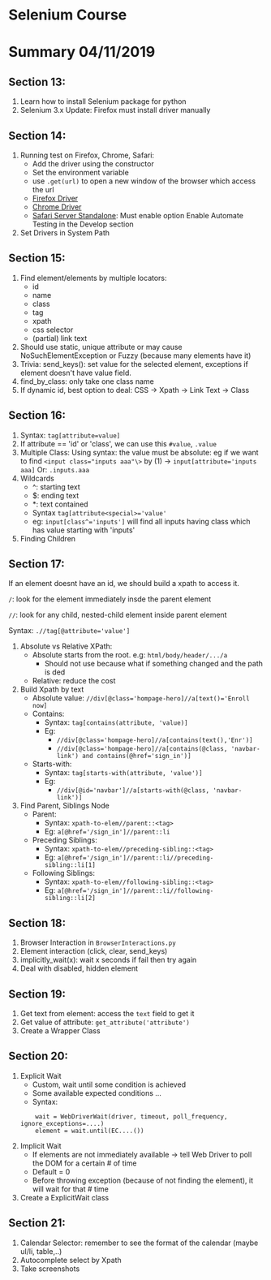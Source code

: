 # Selenium Course
# Summary 04/11/2019
## Section 13:
1. Learn how to install Selenium package for python
2. Selenium 3.x Update: Firefox must install driver manually
## Section 14:
1. Running test on Firefox, Chrome, Safari:
    - Add the driver using the constructor
    - Set the environment variable
    - use `.get(url)` to open a new window of the browser which access the url
    - [Firefox Driver](https://github.com/mozilla/geckodriver/releases) 
    - [Chrome Driver](https://chromedriver.chromium.org/downloads) 
    - [Safari Server Standalone](https://www.seleniumhq.org/download/): Must enable option Enable Automate Testing in the Develop section
2. Set Drivers in System Path
## Section 15:
1. Find element/elements by multiple locators:
    - id
    - name
    - class
    - tag
    - xpath
    - css selector
    - (partial) link text
2. Should use static, unique attribute or may cause NoSuchElementException or Fuzzy (because many elements have it)
3. Trivia: send_keys(): set value for the selected element, exceptions if element doesn't have value field.
4. find_by_class: only take one class name
5. If dynamic id, best option to deal: CSS -> Xpath -> Link Text -> Class

## Section 16:
1. Syntax: `tag[attribute=value]`
2. If attribute == 'id' or 'class', we can use this `#value`, `.value`
3. Multiple Class:
Using syntax: the value must be absolute: eg if we want to find `<input class="inputs aaa"\>` by (1)
-> `input[attribute='inputs aaa]`
Or: `.inputs.aaa`
4. Wildcards
    - ^: starting text
    - $: ending text
    - *: text contained
    - Syntax `tag[attribute<special>='value'`
    - eg: `input[class^='inputs']` will find all inputs having class which has value starting with 'inputs'
5. Finding Children

## Section 17:
If an element doesnt have an id, we should build a xpath to access it.

`/`: look for the element immediately insde the parent element

`//`: look for any child, nested-child element inside parent element

Syntax: `.//tag[@attribute='value']`  
1. Absolute vs Relative XPath:
    - Absolute starts from the root. e.g: `html/body/header/.../a`
        - Should not use because what if something changed and the path is ded
    - Relative: reduce the cost
2. Build Xpath by text
    - Absolute value: `//div[@class='hompage-hero]//a[text()='Enroll now]`
    - Contains:
        - Syntax: `tag[contains(attribute, 'value)]`
        - Eg: 
            - `//div[@class='hompage-hero]//a[contains(text(),'Enr')]`
            - `//div[@class='hompage-hero]//a[contains(@class, 'navbar-link') and contains(@href='sign_in')]`
    - Starts-with:
        - Syntax: `tag[starts-with(attribute, 'value')]`
        - Eg:
            - `//div[@id='navbar']//a[starts-with(@class, 'navbar-link')]`
3. Find Parent, Siblings Node
    - Parent:
        - Syntax: `xpath-to-elem//parent::<tag>`
        - Eg: `a[@href='/sign_in']//parent::li`
    - Preceding Siblings:
        - Syntax: `xpath-to-elem//preceding-sibling::<tag>`
        - Eg: `a[@href='/sign_in']//parent::li//preceding-sibling::li[1]`
    - Following Siblings:
        - Syntax: `xpath-to-elem//following-sibling::<tag>`
        - Eg: `a[@href='/sign_in']//parent::li//following-sibling::li[2]`
        
## Section 18:
1. Browser Interaction in `BrowserInteractions.py`
2. Element interaction (click, clear, send_keys)
3. implicitly_wait(x): wait x seconds if fail then try again
4. Deal with disabled, hidden element

## Section 19:
1. Get text from element: access the `text` field to get it
2. Get value of attribute: `get_attribute('attribute')`
3. Create a Wrapper Class

## Section 20:
1. Explicit Wait
    - Custom, wait until some condition is achieved
    - Some available expected conditions ...
    - Syntax:
    ```
        wait = WebDriverWait(driver, timeout, poll_frequency, ignore_exceptions=....)
        element = wait.until(EC....())
   ```
2. Implicit Wait
    - If elements are not immediately available -> tell Web Driver to poll the DOM for a certain # of time
    - Default = 0
    - Before throwing exception (because of not finding the element), it will wait for that # time
3. Create a ExplicitWait class

## Section 21:
1. Calendar Selector: remember to see the format of the calendar (maybe ul/li, table,..)
2. Autocomplete select by Xpath
3. Take screenshots